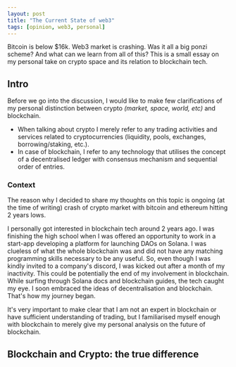 ```yaml
---
layout: post
title: "The Current State of web3"
tags: [opinion, web3, personal]
---
```


Bitcoin is below $16k. Web3 market is crashing. Was it all a big ponzi scheme?
And what can we learn from all of this? This is a small essay on my personal take on crypto space and
its relation to blockchain tech.

## Intro
Before we go into the discussion, I would like to make few clarifications of my personal distinction between crypto *(market, space, world, etc)* and blockchain.

* When talking about crypto I merely refer to any trading activities and services related to cryptocurrencies (liquidity, pools, exchanges, borrowing/staking, etc.). 
* In case of blockchain, I refer to any technology that utilises the concept of a decentralised ledger with consensus mechanism and sequential order of entries.

### Context
The reason why I decided to share my thoughts on this topic is ongoing (at the time of writing) crash of crypto market with bitcoin and ethereum hitting 2 years lows. 

I personally got interested in blockchain tech around 2 years ago. I was finishing the high school when I was offered an opportunity to work in a start-app developing a platform for launching DAOs on Solana. I was clueless of what the whole blockchain was and did not have any matching programming skills necessary to be any useful. So, even though I was kindly invited to a company's discord, I was kicked out after a month of my inactivity. This could be potentially the end of my involvement in blockchain. While surfing through Solana docs and blockchain guides, the tech caught my eye. I soon embraced the ideas of decentralisation and blockchain. That's how my journey began. 

It's very important to make clear that I am not an expert in blockchain or have sufficient understanding of trading, but I familiarised myself enough with blockchain to merely give my personal analysis on the future of blockchain.

## Blockchain and Crypto: the true difference